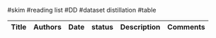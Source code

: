\#skim \#reading list \#DD \#dataset distillation \#table


| Title | Authors | Date | status | Description | Comments |
| --- | --- | --- | --- | --- |--- |
